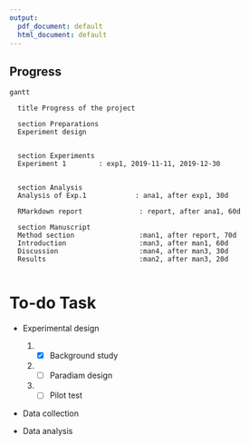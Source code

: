 ```yaml
---
output:
  pdf_document: default
  html_document: default
---
```



## Progress


```mermaid
gantt

  title Progress of the project
  
  section Preparations
  Experiment design
  

  section Experiments
  Experiment 1        : exp1, 2019-11-11, 2019-12-30
  

  section Analysis
  Analysis of Exp.1            : ana1, after exp1, 30d
  
  RMarkdown report              : report, after ana1, 60d

  section Manuscript
  Method section                :man1, after report, 70d
  Introduction                  :man3, after man1, 60d
  Discussion                    :man4, after man3, 30d
  Results                       :man2, after man3, 20d
  
```

# To-do Task

* Experimental design

    1. * [x]   Background study

    2. * [ ]   Paradiam design
    
    3. * [ ]   Pilot test
    
* Data collection

* Data analysis



